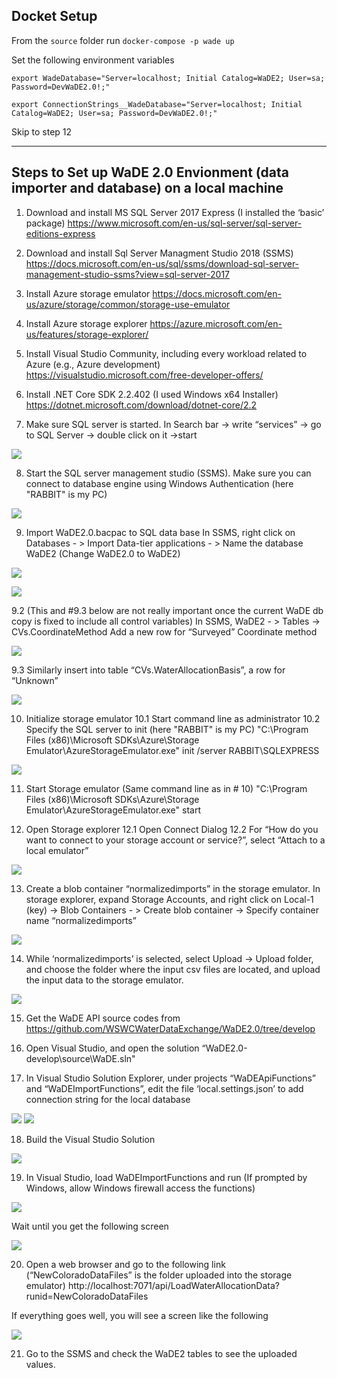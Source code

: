 
## Docket Setup

From the `source` folder run `docker-compose -p wade up`

Set the following environment variables

`export WadeDatabase="Server=localhost; Initial Catalog=WaDE2; User=sa; Password=DevWaDE2.0!;"`

`export ConnectionStrings__WadeDatabase="Server=localhost; Initial Catalog=WaDE2; User=sa; Password=DevWaDE2.0!;"`

Skip to step 12

----

## Steps to Set up WaDE 2.0 Envionment (data importer and database) on a local machine 

1. Download and install MS SQL Server 2017 Express
(I installed the ‘basic’ package)
https://www.microsoft.com/en-us/sql-server/sql-server-editions-express

2. Download and install Sql Server Managment Studio 2018 (SSMS)
https://docs.microsoft.com/en-us/sql/ssms/download-sql-server-management-studio-ssms?view=sql-server-2017

3. Install Azure storage emulator
https://docs.microsoft.com/en-us/azure/storage/common/storage-use-emulator

4. Install Azure storage explorer
https://azure.microsoft.com/en-us/features/storage-explorer/

5. Install Visual Studio Community, including every workload related to Azure (e.g., Azure development)
https://visualstudio.microsoft.com/free-developer-offers/

6.  Install .NET Core SDK 2.2.402 (I used Windows x64 Installer)
https://dotnet.microsoft.com/download/dotnet-core/2.2

7. Make sure SQL server is started. 
In Search bar -> write “services” -> go to SQL Server -> double click on it ->start

![](Images/sqlservices_start.png)
 
8. Start the SQL server management studio (SSMS). 
Make sure you can connect to database engine using Windows Authentication (here "RABBIT" is my PC)

![](Images/ssms.png)
  
9. Import WaDE2.0.bacpac to SQL data base
In SSMS, right click on Databases - > Import Data-tier applications - > 
Name the database WaDE2 (Change WaDE2.0 to WaDE2)
		
![](Images/importBacpac1.png)

![](Images/importBacpac2.png)
 
9.2 (This and #9.3 below are not really important once the current WaDE db copy is fixed to include all control variables)
In SSMS, WaDE2 - > Tables -> CVs.CoordinateMethod
Add a new row for “Surveyed” Coordinate method

![](Images/sitesAddSurveyed.png)

9.3 Similarly insert into table “CVs.WaterAllocationBasis”, a row for “Unknown”

![](Images/allocationBasisUnknown.png)

10. Initialize storage emulator
10.1 Start command line as administrator 
10.2 Specify the SQL server to init (here "RABBIT" is my PC)
"C:\Program Files (x86)\Microsoft SDKs\Azure\Storage Emulator\AzureStorageEmulator.exe" init /server RABBIT\SQLEXPRESS
 
![](Images/stemulatorInit.png)

11. Start Storage emulator (Same command line as in # 10)
"C:\Program Files (x86)\Microsoft SDKs\Azure\Storage Emulator\AzureStorageEmulator.exe" start

12. Open Storage explorer 
12.1 Open Connect Dialog 
12.2 For “How do you want to connect to your storage account or service?”, select “Attach to a local emulator”

![](Images/storageEmulatorCon.png)

13. Create a blob container “normalizedimports” in the storage emulator.
In storage explorer, expand Storage Accounts, and right click on Local-1 (key) -> Blob Containers - > Create blob container ->
Specify container name “normalizedimports”

![](Images/blobCont.png)
 
14. While ‘normalizedimports’ is selected, select Upload -> Upload folder, and choose the folder where the input csv files are located, and upload the input data to the storage emulator.

![](Images/uplodaFolder.png)

15. Get the WaDE API source codes from https://github.com/WSWCWaterDataExchange/WaDE2.0/tree/develop 

16. Open Visual Studio, and open the solution “WaDE2.0-develop\source\WaDE.sln"

17. In Visual Studio Solution Explorer, under projects “WaDEApiFunctions” and “WaDEImportFunctions”, edit the file ‘local.settings.json’ to add connection string for the local database  

![](Images/conString.png)
![](Images/conString2.png)

18. Build the Visual Studio Solution 

![](Images/build.png)

19. In Visual Studio, load WaDEImportFunctions and run
(If prompted by Windows, allow Windows firewall access the functions)

![](Images/run.png)

Wait until you get the following screen

![](Images/run2.png)

20. Open a web browser and go to the following link (“NewColoradoDataFiles” is the folder uploaded into the storage emulator)
http://localhost:7071/api/LoadWaterAllocationData?runid=NewColoradoDataFiles

If everything goes well, you will see a screen like the following

![](Images/successScreen.png)

21. Go to the SSMS and check the WaDE2 tables to see the uploaded values.

